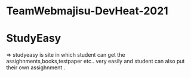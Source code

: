 # TeamWebmajisu-DevHeat-2021
# StudyEasy 

=> studyeasy is site in which  student can get the assighnments,books,testpaper etc.. very easily and student can also put their own assighnment .